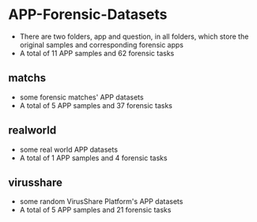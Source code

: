 # APP-Forensic-Datasets
- There are two folders, app and question, in all folders, which store the original samples and corresponding forensic apps
- A total of 11 APP samples and 62 forensic tasks

## matchs 
- some forensic matches' APP datasets
- A total of 5 APP samples and 37 forensic tasks
## realworld
- some real world APP datasets
- A total of 1 APP samples and 4 forensic tasks

## virusshare
- some random VirusShare Platform's APP datasets
- A total of 5 APP samples and 21 forensic tasks


